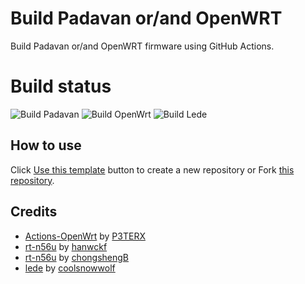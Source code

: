 # Build Padavan or/and OpenWRT

Build Padavan or/and OpenWRT firmware using GitHub Actions.

# Build status
![Build Padavan](https://github.com/vietanhbui2000/Build-Padavan-OpenWrt/workflows/Build%20Padavan/badge.svg)
![Build OpenWrt](https://github.com/vietanhbui2000/Build-Padavan-OpenWrt/workflows/Build%20OpenWrt/badge.svg)
![Build Lede](https://github.com/vietanhbui2000/Build-Padavan-OpenWrt/workflows/Build%20Lede/badge.svg)

## How to use

Click [Use this template](https://github.com/vietanhbui2000/Build-Padavan-OpenWrt/generate) button to create a new repository or Fork [this repository](https://github.com/vietanhbui2000/Build-Padavan-OpenWrt).

## Credits

- [Actions-OpenWrt](https://github.com/P3TERX/Actions-OpenWrt) by [P3TERX](https://github.com/P3TERX)
- [rt-n56u](https://github.com/hanwckf/rt-n56u) by [hanwckf](https://github.com/hanwckf)
- [rt-n56u](https://github.com/chongshengB/rt-n56u) by [chongshengB](https://github.com/chongshengB)
- [lede](https://github.com/coolsnowwolf/lede) by [coolsnowwolf](https://github.com/coolsnowwolf)
